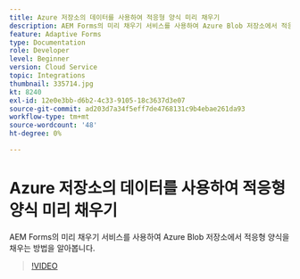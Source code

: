 ```yaml
---
title: Azure 저장소의 데이터를 사용하여 적응형 양식 미리 채우기
description: AEM Forms의 미리 채우기 서비스를 사용하여 Azure Blob 저장소에서 적응형 양식을 채우는 방법을 알아봅니다.
feature: Adaptive Forms
type: Documentation
role: Developer
level: Beginner
version: Cloud Service
topic: Integrations
thumbnail: 335714.jpg
kt: 8240
exl-id: 12e0e3bb-d6b2-4c33-9105-18c3637d3e07
source-git-commit: ad203d7a34f5eff7de4768131c9b4ebae261da93
workflow-type: tm+mt
source-wordcount: '48'
ht-degree: 0%

---
```


# Azure 저장소의 데이터를 사용하여 적응형 양식 미리 채우기

AEM Forms의 미리 채우기 서비스를 사용하여 Azure Blob 저장소에서 적응형 양식을 채우는 방법을 알아봅니다.

>[!VIDEO](https://video.tv.adobe.com/v/335714/?quality=12&learn=on)
